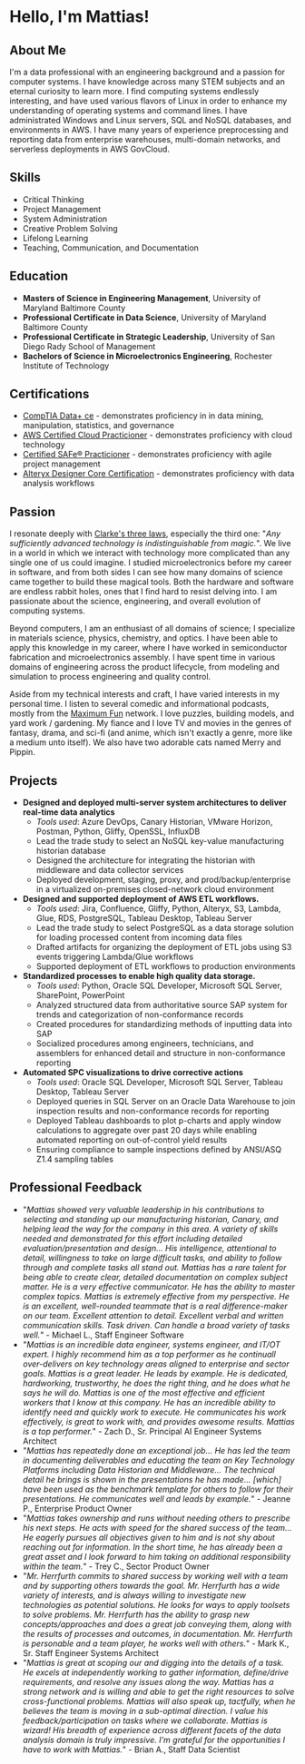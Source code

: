 # Hello, I'm Mattias!

## About Me

I'm a data professional with an engineering background and a passion for computer systems. I have knowledge across many STEM subjects and an eternal curiosity to learn more. I find computing systems endlessly interesting, and have used various flavors of Linux in order to enhance my understanding of operating systems and command lines. I have administrated Windows and Linux servers, SQL and NoSQL databases, and environments in AWS. I have many years of experience preprocessing and reporting data from enterprise warehouses, multi-domain networks, and serverless deployments in AWS GovCloud.

## Skills

- Critical Thinking
- Project Management
- System Administration
- Creative Problem Solving
- Lifelong Learning
- Teaching, Communication, and Documentation

## Education
- **Masters of Science in Engineering Management**, University of Maryland Baltimore County
- **Professional Certificate in Data Science**, University of Maryland Baltimore County
- **Professional Certificate in Strategic Leadership**, University of San Diego Rady School of Management
- **Bachelors of Science in Microelectronics Engineering**, Rochester Institute of Technology

## Certifications
- [CompTIA Data+ ce](https://www.credly.com/badges/6252a827-1e7d-40bc-8e93-cd2be35d2826/public_url) - demonstrates proficiency in in data mining, manipulation, statistics, and governance
- [AWS Certified Cloud Practicioner](https://www.credly.com/badges/0b5b30e4-60d3-42e7-b0b0-0fdc0c89c64c/public_url) - demonstrates proficiency with cloud technology
- [Certified SAFe&reg; Practicioner](https://www.credly.com/badges/69b5afab-0038-456d-afca-1c1db9276b4b/public_url) - demonstrates proficiency with agile project management
- [Alteryx Designer Core Certification](https://www.credly.com/badges/66ba136a-1308-4ead-81a5-757c48592840/public_url) - demonstrates proficiency with data analysis workflows

## Passion
I resonate deeply with [Clarke's three laws](https://en.wikipedia.org/wiki/Clarke's_three_laws), especially the third one: "<em>Any sufficiently advanced technology is indistinguishable from magic.</em>". We live in a world in which we interact with technology more complicated than any single one of us could imagine. I studied microelectronics before my career in software, and from both sides I can see how many domains of science came together to build these magical tools. Both the hardware and software are endless rabbit holes, ones that I find hard to resist delving into. I am passionate about the science, engineering, and overall evolution of computing systems.

Beyond computers, I am an enthusiast of all domains of science; I specialize in materials science, physics, chemistry, and optics. I have been able to apply this knowledge in my career, where I have worked in semiconductor fabrication and microelectronics assembly. I have spent time in various domains of engineering across the product lifecycle, from modeling and simulation to process engineering and quality control.

Aside from my technical interests and craft, I have varied interests in my personal time. I listen to several comedic and informational podcasts, mostly from the [Maximum Fun](https://maximumfun.org/) network. I love puzzles, building models, and yard work / gardening. My fiance and I love TV and movies in the genres of fantasy, drama, and sci-fi (and anime, which isn't exactly a genre, more like a medium unto itself). We also have two adorable cats named Merry and Pippin.

## Projects
- **Designed and deployed multi-server system architectures to deliver real-time data analytics**
  - _Tools used_: Azure DevOps, Canary Historian, VMware Horizon, Postman, Python, Gliffy, OpenSSL, InfluxDB
  - Lead the trade study to select an NoSQL key-value manufacturing historian database
  - Designed the architecture for integrating the historian with middleware and data collector services
  - Deployed development, staging, proxy, and prod/backup/enterprise in a virtualized on-premises closed-network cloud environment
- **Designed and supported deployment of AWS ETL workflows.**
  - _Tools used_: Jira, Confluence, Gliffy, Python, Alteryx, S3, Lambda, Glue, RDS, PostgreSQL, Tableau Desktop, Tableau Server
  - Lead the trade study to select PostgreSQL as a data storage solution for loading processed content from incoming data files
  - Drafted artifacts for organizing the deployment of ETL jobs using S3 events triggering Lambda/Glue workflows
  - Supported deployment of ETL workflows to production environments
- **Standardized processes to enable high quality data storage.**
  - _Tools used_: Python, Oracle SQL Developer, Microsoft SQL Server, SharePoint, PowerPoint
  - Analyzed structured data from authoritative source SAP system for trends and categorization of non-conformance records
  - Created procedures for standardizing methods of inputting data into SAP
  - Socialized procedures among engineers, technicians, and assemblers for enhanced detail and structure in non-conformance reporting
- **Automated SPC visualizations to drive corrective actions**
  - _Tools used_: Oracle SQL Developer, Microsoft SQL Server, Tableau Desktop, Tableau Server
  - Deployed queries in SQL Server on an Oracle Data Warehouse to join inspection results and non-conformance records for reporting
  - Deployed Tableau dashboards to plot p-charts and apply window calculations to aggregate over past 20 days while enabling automated reporting on out-of-control yield results
  - Ensuring compliance to sample inspections defined by ANSI/ASQ Z1.4 sampling tables

## Professional Feedback
- "_Mattias showed very valuable leadership in his contributions to selecting and standing up our manufacturing historian, Canary, and helping lead the way for the company in this area. A variety of skills needed and demonstrated for this effort including detailed evaluation/presentation and design... His intelligence, attentional to detail, willingness to take on large difficult tasks, and ability to follow through and complete tasks all stand out. Mattias has a rare talent for being able to create clear, detailed documentation on complex subject matter. He is a very effective communicator. He has the ability to master complex topics. Mattias is extremely effective from my perspective. He is an excellent, well-rounded teammate that is a real difference-maker on our team. Excellent attention to detail. Excellent verbal and written communication skills. Task driven. Can handle a broad variety of tasks well._" - Michael L., Staff Engineer Software
- "_Mattias is an incredible data engineer, systems engineer, and IT/OT expert. I highly recommend him as a top performer as he continuall over-delivers on key technology areas aligned to enterprise and sector goals. Mattias is a great leader. He leads by example. He is dedicated, hardworking, trustworthy, he does the right thing, and he does what he says he will do. Mattias is one of the most effective and efficient workers that I know at this company. He has an incredible ability to identify need and quickly work to execute. He communicates his work effectively, is great to work with, and provides awesome results. Mattias is a top performer._" - Zach D., Sr. Principal AI Engineer Systems Architect
- "_Mattias has repeatedly done an exceptional job... He has led the team in documenting deliverables and educating the team on Key Technology Platforms including Data Historian and Middleware... The technical detail he brings is shown in the presentations he has made... [which] have been used as the benchmark template for others to follow for their presentations. He communicates well and leads by example._" - Jeanne P., Enterprise Product Owner
- "_Mattias takes ownership and runs without needing others to prescribe his next steps. He acts with speed for the shared success of the team... He eagerly pursues all objectives given to him and is not shy about reaching out for information. In the short time, he has already been a great asset and I look forward to him taking on additional responsibility within the team._" - Trey C., Sector Product Owner
- "_Mr. Herrfurth commits to shared success by working well with a team and by supporting others towards the goal. Mr. Herrfurth has a wide variety of interests, and is always willing to investigate new technologies as potential solutions. He looks for ways to apply toolsets to solve problems. Mr. Herrfurth has the ability to grasp new concepts/approaches and does a great job conveying them, along with the results of processes and outcomes, in documentation. Mr. Herrfurth is personable and a team player, he works well with others._" - Mark K., Sr. Staff Engineer Systems Architect
- "_Mattias is great at scoping our and digging into the details of a task. He excels at independently working to gather information, define/drive requirements, and resolve any issues along the way. Mattias has a strong network and is willing and able to get the right resources to solve cross-functional problems. Mattias will also speak up, tactfully, when he believes the team is moving in a sub-optimal direction. I value his feedback/participation on tasks where we collaborate. Mattias is wizard! His breadth of experience across different facets of the data analysis domain is truly impressive. I'm grateful for the opportunities I have to work with Mattias._" - Brian A., Staff Data Scientist

